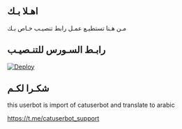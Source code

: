 ## اهـلا بـك
مـن هـنا تستطيـع عمـل رابط تنصيـب خـاص بـك

## رابـط السـورس للتنـصيـب

[![Deploy](https://www.herokucdn.com/deploy/button.svg)](https://heroku.com/deploy?template=https://github.com/Fp9h/jmthon)

## شكـرا لكـم 


this userbot is import of catuserbot and translate to arabic

https://t.me/catuserbot_support
